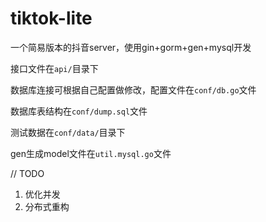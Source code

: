 # tiktok-lite

一个简易版本的抖音server，使用gin+gorm+gen+mysql开发

接口文件在`api/`目录下

数据库连接可根据自己配置做修改，配置文件在`conf/db.go`文件

数据库表结构在`conf/dump.sql`文件

测试数据在`conf/data/`目录下

gen生成model文件在`util.mysql.go`文件

// TODO

1. 优化并发
2. 分布式重构